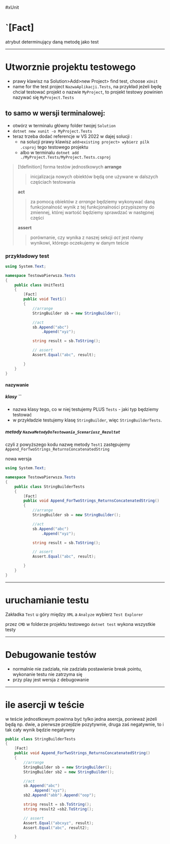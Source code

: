 #xUnit

# `[Fact]
atrybut determinujący daną metodę jako test


-----------
# Utworznie projektu testowego
- prawy klawisz na Solution>Add>new Project> find test, choose `xUnit`
- name for the test project `NazwaAplikacji.Tests`, na przykład jeżeli będę chciał testować projekt o nazwie `MyProject`, to projekt testowy powinien nazywać się `MyProject.Tests`

## to samo w wersji terminalowej:
- otwórz w terminalu główny folder twojej `Solution`
- `dotnet new xunit -o MyProject.Tests `
- teraz trzeba dodać referencje w VS 2022 w dajej solucji :
	- na solucji prawy klawisz `add>existing project> wybierz pilk .csproj` tego testowego projektu
	- albo w terminalu `dotnet add ./MyProject.Tests/MyProject.Tests.csproj`

>[!definition] forma testów jednostkowych
> **arrange** 
> > inicjalizacja nowych obiektów
> > będą one używane w dalszych częściach testowania
> 
> **act**
> >za pomocą obiektów z *arrange* będziemy wykonywać daną funkcjonalność
> >wynik z tej funkcjonalności przypiszemy do zmiennej, której wartość będziemy sprawdzać w następnej części
> 
> **assert**
> > porównanie, czy wynika z naszej sekcji *act* jest równy wynikowi, którego oczekujemy w danym teście


### przykładowy test
```c#
using System.Text;

namespace TestowaPierwsza.Tests
{
    public class UnitTest1
    {
        [Fact]
        public void Test1()
        {
            //arrange
            StringBuilder sb = new StringBuilder();

            //act
            sb.Append("abc")
                .Append("xyz");

            string result = sb.ToString();

            // assert
            Assert.Equal("abc", result);

        }
    }
}
```
#### nazywanie 
##### klasy ``
- nazwa klasy  tego, co w niej testujemy PLUS `Tests` - jaki typ będziemy testować
- w przykładzie testujemy klasę `StringBuilder`, więc `StringBuilderTests`.

##### metody `NazwaMetodyDoTestowania_Scenariusz_Rezultat`
czyli z powyższego kodu nazwę metody `Test1` zastępujemy `Append_ForTwoStrings_ReturnsConcatenatedString`

nowa wersja
```c#
using System.Text;

namespace TestowaPierwsza.Tests
{
    public class StringBuilderTests
    {
        [Fact]
        public void Append_ForTwoStrings_ReturnsConcatenatedString()
        {
            //arrange
            StringBuilder sb = new StringBuilder();

            //act
            sb.Append("abc")
                .Append("xyz");

            string result = sb.ToString();

            // assert
            Assert.Equal("abc", result);

        }
    }
}
```

-----------
# uruchamianie testu
Zakładka `Test` u góry między `XML` a `Analyze`
wybierz `Test Explorer`

przez `CMD` w folderze projektu testowego `dotnet test` wykona wszystkie testy



-----------
# Debugowanie testów
- normalnie nie zadziała, nie zadziała postawienie break pointu, wykonanie testu nie zatrzyma się
- przy play jest wersja z debugowanie



-----
# ile asercji w teście
w teście jednostkowym powinna być tylko jedna asercja, ponieważ jeżeli będą np. dwie, a pierwsze przejdzie pozytywnie, druga zaś negatywnie, to i tak cały wynik będzie negatywny
```c#
public class StringBuilderTests
{
    [Fact]
    public void Append_ForTwoStrings_ReturnsConcatenatedString()
    {
        //arrange
        StringBuilder sb = new StringBuilder();
        StringBuilder sb2 = new StringBuilder();

        //act
        sb.Append("abc")
            .Append("xyz");
        sb2.Append("abb").Append("oop");

        string result = sb.ToString();
        string result2 =sb2.ToString();

        // assert
        Assert.Equal("abcxyz", result);
        Assert.Equal("abc", result2);

    }
```

















